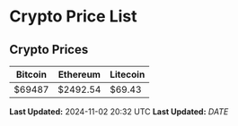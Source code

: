 # Crypto Price List

## Crypto Prices
| Bitcoin | Ethereum | Litecoin |
| ------- | -------- | -------- |
| $69487 | $2492.54 | $69.43 |
**Last Updated:** 2024-11-02 20:32 UTC
**Last Updated:** $DATE$
